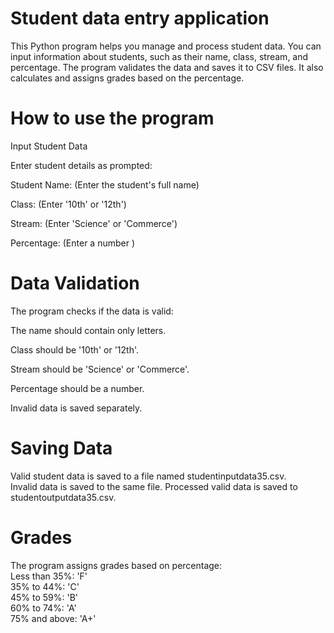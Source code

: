 # Student data entry application
This Python program helps you manage and process student data. You can input information about students, such as their name, class, stream, and percentage. The program validates the data and saves it to CSV files. It also calculates and assigns grades based on the percentage.
# How to use the program 
Input Student Data

Enter student details as prompted:  

Student Name: (Enter the student's full name)  

Class: (Enter '10th' or '12th')  

Stream: (Enter 'Science' or 'Commerce')  

Percentage: (Enter a number )  

# Data Validation
The program checks if the data is valid:  

The name should contain only letters.  

Class should be '10th' or '12th'.  

Stream should be 'Science' or 'Commerce'.  

Percentage should be a number.  

Invalid data is saved separately.
# Saving Data
Valid student data is saved to a file named studentinputdata35.csv.  
Invalid data is saved to the same file. 
Processed valid data is saved to studentoutputdata35.csv.  
# Grades
The program assigns grades based on percentage:  
Less than 35%: 'F'  
35% to 44%: 'C'  
45% to 59%: 'B'  
60% to 74%: 'A'  
75% and above: 'A+'  
